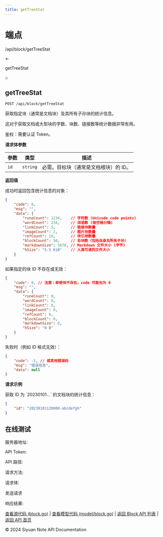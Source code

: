 ```yaml
---
title: getTreeStat
---
```

# 端点

/api/block/getTreeStat

←

getTreeStat

⌂

## getTreeStat

`POST /api/block/getTreeStat`

获取指定块（通常是文档块）及其所有子孙块的统计信息。

这对于获取文档或大型块的字数、块数、链接数等统计数据非常有用。

鉴权：需要认证 Token。

**请求体参数**

| 参数 | 类型 | 描述 |
| --- | --- | --- |
| `id` | `string` | 必需。目标块（通常是文档根块）的 ID。 |

**返回值**

成功时返回包含统计信息的对象：

```json
{
    "code": 0,
    "msg": "",
    "data": {
        "runeCount": 1234,    // 字符数 (Unicode code points)
        "wordCount": 234,     // 词语数 (按空格分隔)
        "linkCount": 5,       // 链接块数量
        "imageCount": 2,      // 图片块数量
        "refCount": 10,       // 块引用数量
        "blockCount": 50,     // 总块数（包括自身及所有子孙）
        "markdownSize": 5678, // Markdown 文件大小 (字节)
        "hSize": "5.5 KiB"    // 人类可读的文件大小
    }
}
```

如果指定的块 ID 不存在或无效：

```json
{
    "code": 0, // 注意：即使块不存在，code 可能也为 0
    "msg": "",
    "data": {
        "runeCount": 0,
        "wordCount": 0,
        "linkCount": 0,
        "imageCount": 0,
        "refCount": 0,
        "blockCount": 0,
        "markdownSize": 0,
        "hSize": "0 B"
    }
}
```

失败时（例如 ID 格式无效）：

```json
{
    "code": -1, // 或其他错误码
    "msg": "错误信息",
    "data": null
}
```

**请求示例**

获取 ID 为 \`20230101...\` 的文档块的统计信息：

```json
{
    "id": "20230101120000-abcdefgh"
}
```

## 在线测试

服务器地址:

API Token: 

API 路径: 

请求方法: 

请求体:

发送请求

响应结果:

[查看源代码 (block.go)](https://github.com/siyuan-note/siyuan/blob/master/kernel/api/block.go) | [查看模型代码 (model/block.go)](https://github.com/siyuan-note/siyuan/blob/master/kernel/model/block.go) | [返回 Block API 列表](../pages/block.html) | [返回 API 首页](../index.html)

© 2024 Siyuan Note API Documentation

